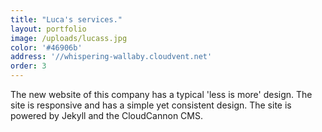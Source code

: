```yaml
---
title: "Luca's services."
layout: portfolio
image: /uploads/lucass.jpg
color: '#46906b'
address: '//whispering-wallaby.cloudvent.net'
order: 3
---
```



The new website of this company has a typical 'less is more' design. The site is responsive and has a simple yet consistent design. The site is powered by Jekyll and the CloudCannon CMS.
